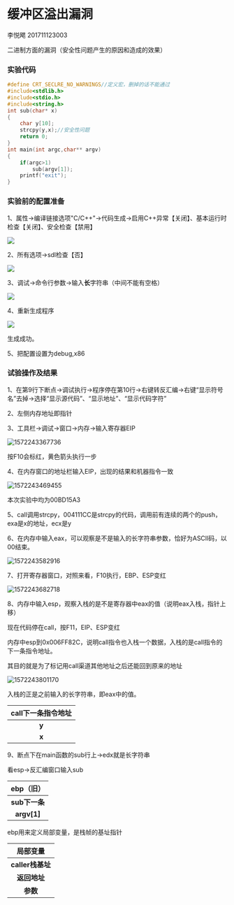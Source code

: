 # 缓冲区溢出漏洞

李悦飔 201711123003

二进制方面的漏洞（安全性问题产生的原因和造成的效果）

### 实验代码

```c
#define CRT_SECLRE_NO_WARNINGS//定义宏，删掉的话不能通过
#include<stdlib.h>
#include<stdio.h>
#include<string.h>
int sub(char* x)
{
    char y[10];
    strcpy(y,x);//安全性问题
    return 0;
}
int main(int argc,char** argv)
{
    if(argc>1)
        sub(argv[1]);
    printf("exit");
}
```

### 实验前的配置准备

1、属性→编译链接选项"C/C++"→代码生成→启用C++异常【关闭】、基本运行时检查【关闭】、安全检查【禁用】

![](C:/Users/66459/AppData/Roaming/Typora/typora-user-images/1572240946794.png)

2、所有选项→sdl检查【否】

![](C:/Users/66459/AppData/Roaming/Typora/typora-user-images/1572241162957.png)

3、调试→命令行参数→输入**长**字符串（中间不能有空格）

![](C:/Users/66459/AppData/Roaming/Typora/typora-user-images/1572241225444.png)

4、重新生成程序

![](C:/Users/66459/AppData/Roaming/Typora/typora-user-images/1572241255775.png)

生成成功。

5、把配置设置为debug,x86

### 试验操作及结果

1、在第9行下断点→调试执行→程序停在第10行→右键转反汇编→右键“显示符号名”去掉→选择“显示源代码”、“显示地址”、“显示代码字符”

2、左侧内存地址即指针

3、工具栏→调试→窗口→内存→输入寄存器EIP

![1572243367736](C:\Users\66459\AppData\Roaming\Typora\typora-user-images\1572243367736.png)

按F10会标红，黄色箭头执行一步

4、在内存窗口的地址栏输入EIP，出现的结果和机器指令一致

![1572243469455](C:\Users\66459\AppData\Roaming\Typora\typora-user-images\1572243469455.png)

本次实验中均为00BD15A3

5、call调用strcpy，004111CC是strcpy的代码，调用前有连续的两个的push，exa是x的地址，ecx是y

6、在内存中输入eax，可以观察是不是输入的长字符串参数，恰好为ASCII码，以00结束。

![1572243582916](C:\Users\66459\AppData\Roaming\Typora\typora-user-images\1572243582916.png)

7、打开寄存器窗口，对照来看，F10执行，EBP、ESP变红

![1572243682718](C:\Users\66459\AppData\Roaming\Typora\typora-user-images\1572243682718.png)

8、内存中输入esp，观察入栈的是不是寄存器中eax的值（说明eax入栈，指针上移）

现在代码停在call，按F11，EIP、ESP变红

内存中esp到0x006FF82C，说明call指令也入栈一个数据，入栈的是call指令的下一条指令地址。

其目的就是为了标记用call渠道其他地址之后还能回到原来的地址

![1572243801170](C:\Users\66459\AppData\Roaming\Typora\typora-user-images\1572243801170.png)

入栈的正是之前输入的长字符串，即eax中的值。

| **call下一条指令地址** |
| :--------------------: |
|         **y**          |
|         **x**          |

9、断点下在main函数的sub行上→edx就是长字符串

看esp→反汇编窗口输入sub

|   ebp（旧）   |
| :-----------: |
| **sub下一条** |
|  **argv[1]**  |

ebp用来定义局部变量，是栈帧的基址指针

|     局部变量     |
| :--------------: |
| **caller栈基址** |
|   **返回地址**   |
|     **参数**     |

